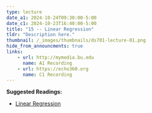 ```yaml
---
type: lecture
date_a1: 2024-10-24T09:30:00-5:00
date_c1: 2024-10-23T16:40:00-5:00
title: "15 -- Linear Regression"
tldr: "Description here."
thumbnail: /_images/thumbnails/ds701-lecture-01.png
hide_from_announcments: true
links: 
    - url: http://mymedia.bu.edu
      name: A1 Recording
    - url: https://echo360.org
      name: C1 Recording
---
```


**Suggested Readings:**
- [Linear Regression](https://tools4ds.github.io/DS701-Course-Notes/17-Regression-I-Linear.html)

